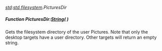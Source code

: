 _[std](../../modules/std/std-module.md):[std.filesystem](../../modules/std/std-filesystem.md).PicturesDir_
##### Function PicturesDir:[String](../../modules/wonkey/wonkey-types-string.md)(  )
Gets the filesystem directory of the user Pictures.
Note that only the desktop targets have a user directory. Other targets will return an empty string.
